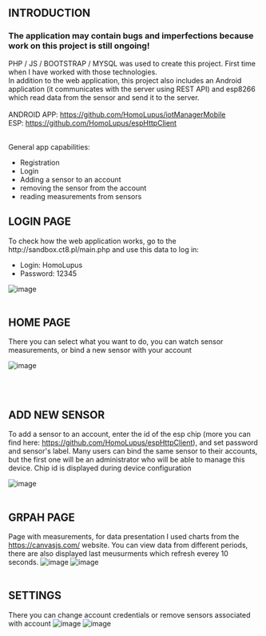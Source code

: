 
<h2> INTRODUCTION </h2>
<h3>  The application may contain bugs and imperfections because work on this project is still ongoing!</h3> 


PHP / JS / BOOTSTRAP / MYSQL was used to create this project.
First time when I have worked with those technologies. <br>
In addition to the web application, this project also includes an Android application (it communicates with the server using REST API) and esp8266 which read data from the sensor and send it to the server.
<br><br>
ANDROID APP: https://github.com/HomoLupus/iotManagerMobile
<br> 
ESP: https://github.com/HomoLupus/espHttpClient
<br><br>


General app capabilities:

<ul>
  <li>Registration</li>
  <li>Login</li>
  <li>Adding a sensor to an account</li>
  <li>removing the sensor from the account</li>
  <li>reading measurements from sensors</li>
</ul>


<h2> LOGIN PAGE </h2>
To check how the web application works, go to the http://sandbox.ct8.pl/main.php
and use this data to log in:
<ul>
  <li>Login: HomoLupus</li>
  <li>Password: 12345</li>
</ul>

![image](https://user-images.githubusercontent.com/83671766/189491663-7d95f72c-05ce-4d05-b5f1-b014e88eb69d.png)
<br><br>



<h2> HOME PAGE </h2>
There you can select what you want to do, you can watch sensor measurements, or bind a new sensor with your account

![image](https://user-images.githubusercontent.com/83671766/189493065-36fda15e-43be-4372-8cb2-fce971428f3a.png)

<br><br>

<h2> ADD NEW SENSOR </h2>

To add a sensor to an account, enter the id of the esp chip (more you can find here: https://github.com/HomoLupus/espHttpClient), and set password and sensor's label. Many users can bind the same sensor to their accounts, but the first one will be an administrator who will be able to manage this device. Chip id is displayed during device configuration

![image](https://user-images.githubusercontent.com/83671766/189493368-f5cb2fd3-748d-48b0-af83-fc7b68ad853b.png)
<br><br>

<h2> GRPAH PAGE </h2>

Page with measurements, for data presentation I used charts from the https://canvasjs.com/ website.
You can view data from different periods, there are also displayed last meusurments which refresh everey 10 seconds. 
![image](https://user-images.githubusercontent.com/83671766/189493891-0c5b23f1-b664-4b80-a30a-0c9e0e1b0c19.png)
![image](https://user-images.githubusercontent.com/83671766/189494641-b2ce0da6-3b9f-4cdd-9cda-203f44305971.png)
<br><br>

<h2> SETTINGS </h2>

There you can change account credentials or remove sensors associated with account
![image](https://user-images.githubusercontent.com/83671766/189493969-4b8d8b56-9afc-4851-994e-e14fd546d2e7.png)
![image](https://user-images.githubusercontent.com/83671766/189494006-06f0a5a7-c7d9-425c-be68-99347a263e80.png)




